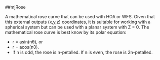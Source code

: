##mjRose

A mathematical rose curve that can be used with HOA or WFS. Given that this external outputs (x,y,z) coordinates, it is suitable for working with a spherical system but can be used with a planar system with Z = 0. The mathematical rose curve is best know by its polar equation:
- r = asin(nθ), or
- r = acos(nθ).
- If n is odd, the rose is n-petalled. If n is even, the rose is 2n-petalled.
